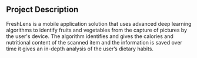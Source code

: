 ## Project Description
FreshLens is a mobile application solution that uses advanced deep learning algorithms to identify fruits and vegetables from the capture of pictures by the user's device. The algorithm identifies and gives the calories and nutritional content of the scanned item and the information is saved over time it gives an in-depth analysis of the user’s dietary habits.
